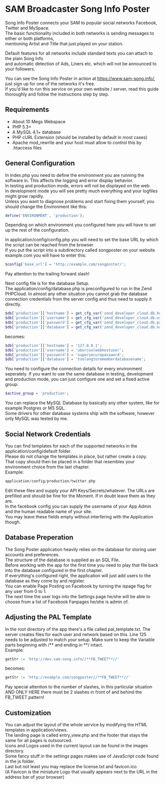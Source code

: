 SAM Broadcaster Song Info Poster
================================

Song Info Poster connects your SAM to popular social networks Facebook, Twitter and MySpace.  
The basic functionality included in both networks is sending messages to either or both platforms,  
mentioning Artist and Title that just played on your station.  

Default features for all networks include standard texts you can attach to the plain Song Info  
and automatic detection of Ads, Liners etc. which will not be announced to your followers.  

You can see the Song Info Poster in action at https://www.sam-song.info/, just sign up for one of the networks it's free.  
If you'd like to run this service on your own website / server, read this guide thoroughly and follow the instructions step by step.  

Requirements
------------

* About 10 Megs Webspace
* PHP 5.3+
* A MySQL 4.1+ database
* PHP cURL Extension (should be installed by default in most cases)
* Apache mod_rewrite and your host must allow to control this by .htaccess files

General Configuration
---------------------

In index.php you need to define the environment you are running the software in. This affects the logging and error display behavior.  
In testing and production mode, errors will not be displayed on the web.  
In development mode you will see pretty much everything and your logfiles might grow rapidly.  
Unless you want to diagnose problems and start fixing them yourself, you should change the Environment like this:
```php    
define('ENVIRONMENT', 'production');
```
Depending on which environment you configured here you will have to set up the rest of the configuration.

In application/config/config.php you will need to set the base URL by which the script can be reached from the browser.  
If you put the script into a subdirectory called songposter on your website example.com you will have to enter this:
```php    
$config['base_url']	= 'http://example.com/songposter/';
```
Pay attention to the trailing forward slash!

Next config file is for the database Setup.  
The application/config/database.php is preconfigured to run in the Zend PHPCloud. In almost any other situation you cannot grab the database connection credentials from the server config and thus need to supply it directly.
```php
$db['production']['hostname'] = get_cfg_var('zend_developer_cloud.db.host');
$db['production']['username'] = get_cfg_var('zend_developer_cloud.db.username');
$db['production']['password'] = get_cfg_var('zend_developer_cloud.db.password');
$db['production']['database'] = get_cfg_var('zend_developer_cloud.db.name');
```    
becomes:
```php
$db['production']['hostname'] = '127.0.0.1';
$db['production']['username'] = 'ubercoolwebhostuser';
$db['production']['password'] = 'supersecurepassword';
$db['production']['database'] = 'toolongtorememberdatabasename';
```
    
You need to configure the connection details for every environment seperately. If you want to use the same database in testing, development and production mode, you can just configure one and set a fixed active group:
```php    
$active_group = 'production';
```    
You can replace the MySQL Database by basically any other system, like for example Postgres or MS SQL.  
Some drivers for other database systems ship with the software, however only MySQL was tested by me.

Social Network Credentials
--------------------------

You can find templates for each of the supported networks in the application/config/default folder.  
Please do not change the templates in place, but rather create a copy.  
That copy should then be placed in a folder that resembles your environment choice from the last chapter.  
Example:
```php
application/config/production/twitter.php
```
Edit these files and supply your API Keys/Secrets/whatever. The URLs are prefilled and should be fine for the Moment. If in doubt leave them as they are.  
In the facebook config you can supply the username of your App Admin and the human readable name of your site.  
You may leave these fields empty without interfering with the Application though.  

Database Preperation
--------------------

The Song Poster application heavily relies on the database for storing user accounts and preferences.  
The structure of the database is supplied as an SQL File.  
Before working with the app for the first time you need to play that file back into the database configured in the first chapter.  
If everything's configured right, the application will just add users to the database as they come by and register.  
You can enable Page Posting on Facebook by turning the ispage flag for any user from 0 to 1.  
The next time the user logs into the Settings page he/she will be able to choose from a list of Facebook Fanpages he/she is admin of.

Adjusting the PAL Template
--------------------------

In the root directory of the app there's a file called pal_template.txt. The server creates files for each user and network based on this.
Line 125 needs to be adjusted to match your setup. Make sure to keep the Variable parts beginning with /** and ending in **/ intact.  
Example:
```php
getStr := 'http://dev.sam-song.info//**FB_TWEET**//'
```
becomes:
```php
getStr := 'http://example.com/songposter//**FB_TWEET**//'
```
Pay special attention to the number of slashes, in this particular situation AND ONLY HERE there must be 2 slashes in front of and behind the FB_TWEET pattern!


Customization
-------------

You can adjust the layout of the whole service by modifying the HTML templates in application/views.  
The landing page is called entry_view.php and the footer that stays the same for all pages is outsourced.  
Icons and Logos used in the current layout can be found in the images directory.  
Some fancy stuff in the settings pages makes use of JavaScript code found in the js folder.  
Last but not least you may replace the license.txt and favicon.ico  
(A Favicon is the miniature Logo that usually appears next to the URL in the address bar of your browser)